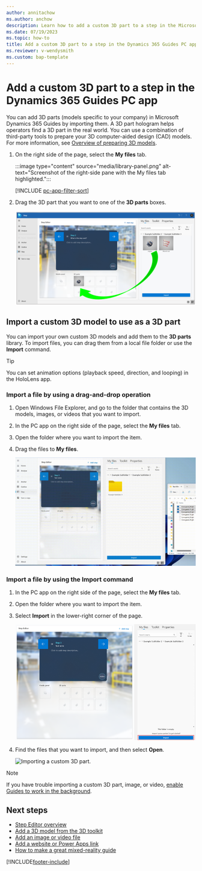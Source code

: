 ```yaml
---
author: annitachow
ms.author: anchow
description: Learn how to add a custom 3D part to a step in the Microsoft Dynamics 365 Guides PC app. 
ms.date: 07/19/2023
ms.topic: how-to
title: Add a custom 3D part to a step in the Dynamics 365 Guides PC app
ms.reviewer: v-wendysmith
ms.custom: bap-template
---
```


# Add a custom 3D part to a step in the Dynamics 365 Guides PC app

You can add 3D parts (models specific to your company) in Microsoft Dynamics 365 Guides by importing them. A 3D part hologram helps operators find a 3D part in the real world. You can use a combination of third-party tools to prepare your 3D computer-aided design (CAD) models. For more information, see [Overview of preparing 3D models](./3d-content-guidelines/overview.md).

1. On the right side of the page, select the **My files** tab.

   :::image type="content" source="media/library-panel.png" alt-text="Screenshot of the right-side pane with the My files tab highlighted.":::

   [!INCLUDE [pc-app-filter-sort](../includes/pc-app-filter-sort.md)]

1. Drag the 3D part that you want to one of the **3D parts** boxes.

    ![Dragging a 3D part to a 3D parts box.](media/drag-3D-part.PNG "Dragging a 3D part to a 3D parts box")

## Import a custom 3D model to use as a 3D part

You can import your own custom 3D models and add them to the **3D parts** library. To import files, you can drag them from a local file folder or use the **Import** command.

> [!TIP]
> You can set animation options (playback speed, direction, and looping) in the HoloLens app.

### Import a file by using a drag-and-drop operation

1. Open Windows File Explorer, and go to the folder that contains the 3D models, images, or videos that you want to import.

1. In the PC app on the right side of the page, select the **My files** tab.

1. Open the folder where you want to import the item.

1. Drag the files to **My files**.

    ![Drag-and-drop animation.](media/drag-drop.gif "Drag-and-drop animation")

### Import a file by using the Import command

1. In the PC app on the right side of the page, select the **My files** tab.

1. Open the folder where you want to import the item.

1. Select **Import** in the lower-right corner of the page.

    ![Import button.](media/import-command.PNG "Import button")

1. Find the files that you want to import, and then select **Open**.

    ![Importing a custom 3D part.](media/import-object.PNG "Importing a custom 3D part")

> [!NOTE]
> If you have trouble importing a custom 3D part, image, or video, [enable Guides to work in the background](known-issues-pc-app.md#cant-upload-3d-content-or-other-assets).

## Next steps

- [Step Editor overview](pc-app-step-editor-overview.md)
- [Add a 3D model from the 3D toolkit](pc-app-add-3D-model.md)
- [Add an image or video file](pc-app-add-media.md)
- [Add a website or Power Apps link](pc-app-website-powerapps-link.md)
- [How to make a great mixed-reality guide](great-guide.md)

[!INCLUDE[footer-include](../includes/footer-banner.md)]
